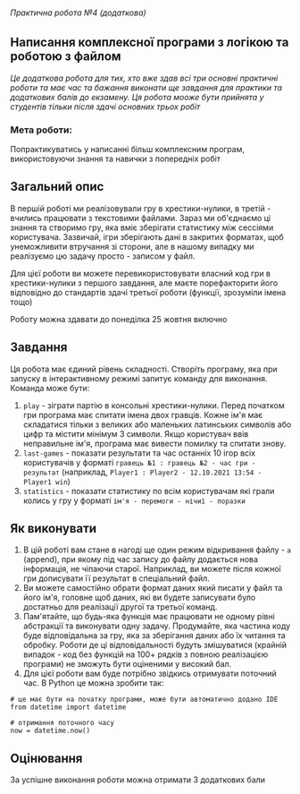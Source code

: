 ###### Практична робота №4 (додаткова)
## Написання комплексної програми з логікою та роботою з файлом

*Це додаткова робота для тих, хто вже здав всі три основні практичні роботи та має час та бажання виконати ще завдання для практики та додаткових балів до екзамену. Ця робота мооже бути прийнята у студентів тільки після здачі основних трьох робіт*

### Мета роботи:
Попрактикуватись у написанні більш комплексним програм, використовуючи знання та навички з попередніх робіт

## Загальний опис

В першій роботі ми реалізовували гру в хрестики-нулики, в третій - вчились працювати з текстовими файлами. Зараз ми об'єднаємо ці знання та створимо гру, яка вміє зберігати статистику між сессіями користувача. Зазвичай, ігри зберігають дані в закритих форматах, щоб унеможливити втручання зі сторони, але в нашому випадку ми реалізуємо цю задачу просто - записом у файл.

Для цієї роботи ви можете перевикористовувати власний код гри в хрестики-нулики з першого завдання, але маєте порефакторити його відповідно до стандартів здачі третьої роботи (функції, зрозуміли імена тощо)

Роботу можна здавати до понеділка 25 жовтня включно

## Завдання

Ця робота має єдиний рівень складності. Створіть програму, яка при запуску в інтерактивному режимі запитує команду для виконання. Команда може бути:
1. `play` - зіграти партію в консольні хрестики-нулики. Перед початком гри програма має спитати імена двох гравців. Кожне ім'я має складатися тільки з великих або маленьких латинських символів або цифр та містити мінімум 3 символи. Якщо користувач ввів неправильне ім'я, програма має вивести помилку та спитати знову.
2. `last-games` - показати результати та час останніх 10 ігор всіх користувачів у форматі `гравець №1 : гравець №2 - час гри - результат` (наприклад, `Player1 : Player2 - 12.10.2021 13:54 - Player1 win`)
3. `statistics` - показати статистику по всім користувачам які грали колись у гру у форматі `ім'я - перемоги - нічиї - поразки`

## Як виконувати

1. В цій роботі вам стане в нагоді ще один режим відкривання файлу - `a` (append), при якому під час запису до файлу додається нова інформація, не чіпаючи старої. Наприклад, ви можете після кожної гри дописувати її результат в спеціальний файл.
2. Ви можете самостійно обрати формат даних який писати у файл та його ім'я, головне щоб даних, які ви будете записувати було достатньо для реалізації другої та третьої команд.
3. Пам'ятайте, що будь-яка функція має працювати не одному рівні абстракції та виконувати одну задачу. Продумайте, яка частина коду буде відповідальна за гру, яка за зберігання даних або їх читання та обробку. Роботи де ці відповідальності будуть змішуватися (крайній випадок - код без функцій на 100+ рядків з повною реалізацією програми) не зможуть бути оціненими у високий бал.
4. Для цієї роботи вам буде потрібно звідкись отримувати поточний час. В Python це можна зробити так:

```
# це має бути на початку програми, може бути автоматично додано IDE
from datetime import datetime

# отримання поточного часу
now = datetime.now()
```


## Оцінювання

За успішне виконання роботи можна отримати 3 додаткових бали
